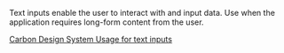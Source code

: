 Text inputs enable the user to interact with and input data. Use when the application requires long-form content from the user.

[Carbon Design System Usage for text inputs](https://next.carbondesignsystem.com/components/text-input)
